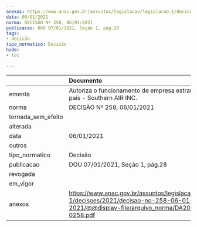 ```yaml
---
anexos: https://www.anac.gov.br/assuntos/legislacao/legislacao-1/decisoes/2021/decisao-no-258-06-01-2021/@@display-file/arquivo_norma/DA2021-0258.pdf
data: 06/01/2021
norma: DECISÃO Nº 258, 06/01/2021
publicacao: DOU 07/01/2021, Seção 1, pág.28
tags:
- decisão
tipo_normatico: Decisão
hide: 
- toc 
 
---
```


|                    | Documento                                                                                                                                     |
|:-------------------|:----------------------------------------------------------------------------------------------------------------------------------------------|
| ementa             | Autoriza o funcionamento de empresa estrangeira no país - Southern AIR INC.                                                                   |
| norma              | DECISÃO Nº 258, 06/01/2021                                                                                                                    |
| tornada_sem_efeito |                                                                                                                                               |
| alterada           |                                                                                                                                               |
| data               | 06/01/2021                                                                                                                                    |
| outros             |                                                                                                                                               |
| tipo_normatico     | Decisão                                                                                                                                       |
| publicacao         | DOU 07/01/2021, Seção 1, pág.28                                                                                                               |
| revogada           |                                                                                                                                               |
| em_vigor           |                                                                                                                                               |
| anexos             | https://www.anac.gov.br/assuntos/legislacao/legislacao-1/decisoes/2021/decisao-no-258-06-01-2021/@@display-file/arquivo_norma/DA2021-0258.pdf |
